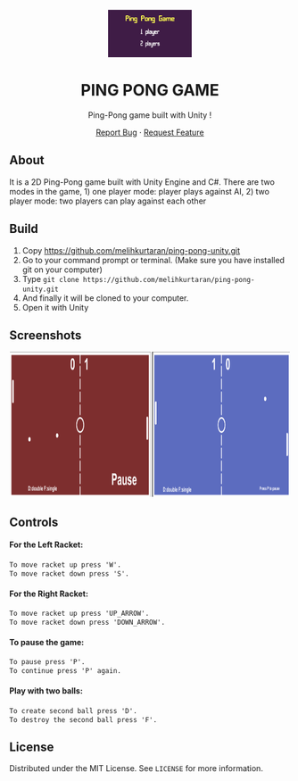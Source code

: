<p align="center">
  <img width="150" height="auto" src="https://github.com/melihkurtaran/ping-pong-unity/blob/main/Screenshots/Screenshot%202022-10-12%20at%2016.49.53.png?raw=true">
</p>

<h1 align="center">PING PONG GAME</h1>

<p align="center">Ping-Pong game built with Unity !</p>

<p align="center">
  <a href="https://github.com/melihkurtaran/ping-pong-unity/issues">Report Bug</a> · 
  <a href="https://github.com/melihkurtaran/ping-pong-unity/issues">Request Feature</a>
</p>

## About

It is a 2D Ping-Pong game built with Unity Engine and C#.
There are two modes in the game, 1) one player mode: player plays against AI,
2) two player mode: two players can play against each other

## Build
1. Copy https://github.com/melihkurtaran/ping-pong-unity.git
2. Go to your command prompt or terminal. (Make sure you have installed git on your computer)
3. Type ```git clone https://github.com/melihkurtaran/ping-pong-unity.git```
4. And finally it will be cloned to your computer.
5. Open it with Unity

## Screenshots

<p align="center">
  <img width="50%" height="260" src="https://github.com/melihkurtaran/ping-pong-unity/blob/main/Screenshots/Screenshot%202022-10-12%20at%2016.50.18.png?raw=true">
  <img width="49%" height="260" src="https://github.com/melihkurtaran/ping-pong-unity/blob/main/Screenshots/Screenshot%202022-10-12%20at%2016.51.17.png?raw=true">
</p>


## Controls

#### For the Left Racket:
	
	To move racket up press 'W'.
	To move racket down press 'S'.

#### For the Right Racket:
 	
 	To move racket up press 'UP_ARROW'.
 	To move racket down press 'DOWN_ARROW'.
  
#### To pause the game:
 	
 	To pause press 'P'.
 	To continue press 'P' again.
  
#### Play with two balls:
 	
 	To create second ball press 'D'.
 	To destroy the second ball press 'F'.
  
## License

Distributed under the MIT License. See `LICENSE` for more information.
